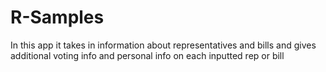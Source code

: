 # R-Samples
In this app it takes in information about representatives and bills and gives additional voting info and personal info on each inputted
rep or bill
